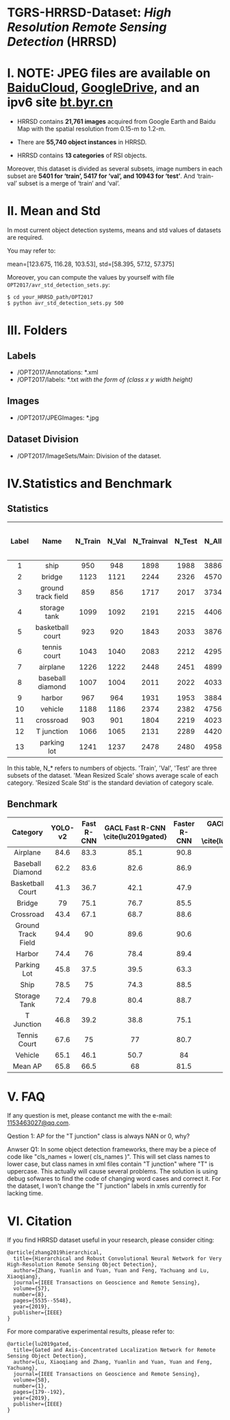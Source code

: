 TGRS-HRRSD-Dataset: *High Resolution Remote Sensing Detection* (HRRSD)
=====================

# I.    NOTE: JPEG files are available on [BaiduCloud](https://pan.baidu.com/s/1ainmXaL_Mu5XASk3ydhqKA#list/path=%2F&parentPath=%2F), [GoogleDrive](https://drive.google.com/open?id=1bffECWdpa0jg2Jnm7V0oCyFFh0N-EIkr), and an ipv6 site [bt.byr.cn](https://bt.byr.cn/details.php?id=298274&edited=1)

- HRRSD contains **21,761 images** acquired from Google Earth and Baidu Map with the spatial resolution from 0.15-m to 1.2-m. 

- There are **55,740 object instances** in HRRSD.

- HRRSD contains **13 categories** of RSI objects. 

Moreover, this dataset is divided as several subsets, image numbers in each subset are **5401 for ‘train’, 5417 for ‘val’, and 10943 for ‘test’**. And ‘train-val’ subset is a merge of ‘train’ and ‘val’.

# II.   Mean and Std
In most current object detection systems, means and std values of datasets are required. 

You may refer to:

mean=[123.675, 116.28, 103.53], std=[58.395, 57.12, 57.375]

Moreover, you can compute the values by yourself with file ```OPT2017/avr_std_detection_sets.py```:
```shell
$ cd your_HRRSD_path/OPT2017
$ python avr_std_detection_sets.py 500
```

# III.  Folders
## Labels
+ /OPT2017/Annotations: \*.xml  
+ /OPT2017/labels: \*.txt  *with the form of (class x y width height)*
## Images
+ /OPT2017/JPEGImages: \*.jpg  
## Dataset Division
+ /OPT2017/ImageSets/Main: Division of the dataset.  
  
# IV.Statistics and Benchmark
## Statistics

Label|Name|N_Train|N_Val|N_Trainval|N_Test|N_All|Mean Resized Scale /pixel|Resized Scale Std /pixel
:-: |:-: |:-: |:-: |:-: |:-: |:-: |:-: |:-: 
1|  ship                |950|948|1898|1988|3886|167.44|110.37
2|  bridge              |1123|1121|2244|2326|4570|246.10|110.53
3|  ground track field  |859|856|1717|2017|3734|276.50|100.65
4|  storage tank        |1099|1092|2191|2215|4406|125.60|68.41
5|  basketball court    |923|920|1843|2033|3876|108.19|57.46
6|  tennis court        |1043|1040|2083|2212|4295|102.71|38.80
7|  airplane            |1226|1222|2448|2451|4899|113.21|67.98
8|  baseball diamond    |1007|1004|2011|2022|4033|231.61|117.85
9|  harbor              |967|964|1931|1953|3884|163.96|94.16
10|  vehicle             |1188|1186|2374|2382|4756|41.96|9.99
11|  crossroad           |903|901|1804|2219|4023|220.54|59.24
12|   T junction         |1066|1065|2131|2289|4420|198.71|54.88
13|   parking lot        |1241|1237|2478|2480|4958|122.85|54.45

In this table, N_* refers to numbers of objects. 'Train', 'Val', 'Test' are three subsets of the dataset. 'Mean Resized Scale' shows average scale of each category. 'Resized Scale Std' is the standard deviation of category scale.

## Benchmark

Category|YOLO-v2|Fast R-CNN|GACL Fast R-CNN \cite{lu2019gated}|Faster R-CNN|GACL Faster R-CNN \cite{lu2019gated}
:-: |:-: |:-: |:-: |:-: |:-: 
Airplane|84.6|83.3|85.1|90.8|90.8
Baseball Diamond|62.2|83.6|82.6|86.9|87.2
Basketball Court|41.3|36.7|42.1|47.9|49.7
Bridge|79|75.1|76.7|85.5|85.6
Crossroad|43.4|67.1|68.7|88.6|88.2
Ground Track Field|94.4|90|89.6|90.6|90.7
Harbor|74.4|76|78.4|89.4|89.7
Parking Lot|45.8|37.5|39.5|63.3|65.3
Ship|78.5|75|74.3|88.5|88.5
Storage Tank|72.4|79.8|80.4|88.7|89.2
T Junction|46.8|39.2|38.8|75.1|75
Tennis Court|67.6|75|77|80.7|80.8
Vehicle|65.1|46.1|50.7|84|86.9
Mean AP|65.8|66.5|68|81.5|82.1



# V.    FAQ
If any question is met, please contanct me with the e-mail: 1153463027@qq.com.

Qestion 1: AP for the "T junction" class is always NAN or 0, why?

Anwser Q1: In some object detection frameworks, there may be a piece of code like "cls_names = lower( cls_names )". 
This will set class names to lower case, but class names in xml files contain "T junction" where "T" is uppercase. 
This actually will cause several problems. 
The solution is using debug sofwares to find the code of changing word cases and correct it. 
For the dataset, I won't change the "T junction" labels in xmls currently for lacking time. 


# VI.   Citation
If you find HRRSD dataset useful in your research, please consider citing:

```
@article{zhang2019hierarchical,
  title={Hierarchical and Robust Convolutional Neural Network for Very High-Resolution Remote Sensing Object Detection},
  author={Zhang, Yuanlin and Yuan, Yuan and Feng, Yachuang and Lu, Xiaoqiang},
  journal={IEEE Transactions on Geoscience and Remote Sensing},
  volume={57},
  number={8},
  pages={5535--5548},
  year={2019},
  publisher={IEEE}
}
```

For more comparative experimental results, please refer to:
```
@article{lu2019gated,
  title={Gated and Axis-Concentrated Localization Network for Remote Sensing Object Detection},
  author={Lu, Xiaoqiang and Zhang, Yuanlin and Yuan, Yuan and Feng, Yachuang},
  journal={IEEE Transactions on Geoscience and Remote Sensing},
  volume={58},
  number={1},
  pages={179--192},
  year={2019},
  publisher={IEEE}
}
```
